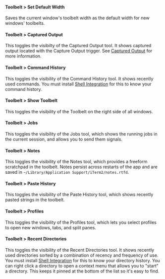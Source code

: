 #### Toolbelt > Set Default Width
Saves the current window's toolbelt width as the default width for new windows' toolbelts.

#### Toolbelt > Captured Output
This toggles the visibilty of the Captured Output tool. It shows captured output located with the Capture Output trigger. See <a href="documentation-captured-output.html">Captured Output</a> for more information.

#### Toolbelt > Command History
This toggles the visibility of the Command History tool. It shows recently used commands. You must install <a href="documentation-shell-integration.html">Shell Integration</a> for this to know your command history.

#### Toolbelt > Show Toolbelt
This toggles the visibility of the Toolbelt on the right side of all windows.

#### Toolbelt > Jobs
This toggles the visibility of the Jobs tool, which shows the running jobs in the current session, and allows you to send them signals.

#### Toolbelt > Notes
This toggles the visibility of the Notes tool, which provides a freeform scratchpad in the toolbelt. Notes persist across restarts of the app and are saved in `~/Library/Application Support/iTerm2/notes.rtfd`.

#### Toolbelt > Paste History
This toggles the visibility of the Paste History tool, which shows recently pasted strings in the toolbelt.

#### Toolbelt > Profiles
This toggles the visibility of the Profiles tool, which lets you select profiles to open new windows, tabs, and split panes.

#### Toolbelt > Recent Directories
This toggles the visibility of the Recent Directories tool. It shows recently used directories sorted by a combination of recency and frequency of use. You must install <a href="documentation-shell-integration.html">Shell Integration</a> for this to know your directory history. You can right click a directory to open a context menu that allows you to "start" a directory. This keeps it pinned at the bottom of the list so it's easy to find.


